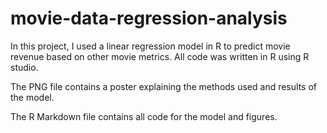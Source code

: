 # movie-data-regression-analysis
In this project, I used a linear regression model in R to predict movie revenue based on other movie metrics. All code was written in R using R studio.

The PNG file contains a poster explaining the methods used and results of the model.

The R Markdown file contains all code for the model and figures.
